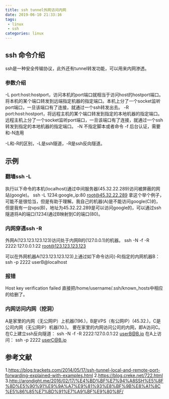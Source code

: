 ```yaml
---
title: ssh tunnel外网访问内网
date: 2019-06-10 21:33:16
tags:
 - linux
 - ssh
categories: linux
---
```


## ssh 命令介绍
ssh是一种安全传输协议，此外还有tunnel转发功能，可以用来内网渗透。
### 参数介绍
-L port:host:hostport，访问本机的port端口就相当于访问host的hostport端口。
将本机的某个端口转发到远端指定机器的指定端口。本机上分了一个socket监听port端口，一旦该端口有了连接，就通过一个ssh转发出去。
-R port:host:hostport，将远程主机的某个端口转发到指定的本地机器的指定端口。远程主机上分了一个socket监听port端口，一旦该端口有了连接，就通过一个ssh转发到指定的本地机器的指定端口。
-N 不指定脚本或者命令
-f 后台认证，需要和-N连用

-L和-R的区别，-L是ssh隧道，-R是ssh反向隧道。

## 示例
### 翻墙ssh -L
执行以下命令的本机(localhost)通过中间服务器(45.32.22.289)访问被屏蔽的网站(google)。
ssh -L 1234:google_ip:80 root@45.32.22.289
拿这个举个例子，可能不是很恰当，但是有助于理解。我自己的机器(A)是不能访问google(C)的，但是我有一台vps(B)，地址为45.32.22.289是可以访问google的，可以通过ssh隧道将A的端口(1234)通过B映射到C的端口(80)。

### 内网穿透ssh -R
外网A(123.123.123.123)访问处于内网B的(127.0.0.1)的机器。
ssh -N -f -R 2222:127.0.0.1:22 root@123.123.123.123

可以在外网机器A(123.123.123.123)上通过如下命令访问(-R)指定的内网机器B：
ssh -p 2222 userB@localhost
### 报错
Host key verification failed
直接把/home/username/.ssh/known_hosts中相应的给删了。

### 内网访问内网（挖洞）
A是家里的内网（无公网IP）上机器(196.)，B是VPS（有公网IP）(45.32.)，C是公司内网（无公网IP）机器(10.)。
要在家里的内网访问公司的内网，即A访问C。在C上建立ssh反向隧道：
ssh -N -f -R 2222:127.0.0.1:22 userB@B.ip
在A上访问：
ssh -p  2222 userC@B.ip

## 参考文献
1.https://blog.trackets.com/2014/05/17/ssh-tunnel-local-and-remote-port-forwarding-explained-with-examples.html
2.https://blog.creke.net/722.html
3.http://arondight.me/2016/02/17/%E4%BD%BF%E7%94%A8SSH%E5%8F%8D%E5%90%91%E9%9A%A7%E9%81%93%E8%BF%9B%E8%A1%8C%E5%86%85%E7%BD%91%E7%A9%BF%E9%80%8F/
